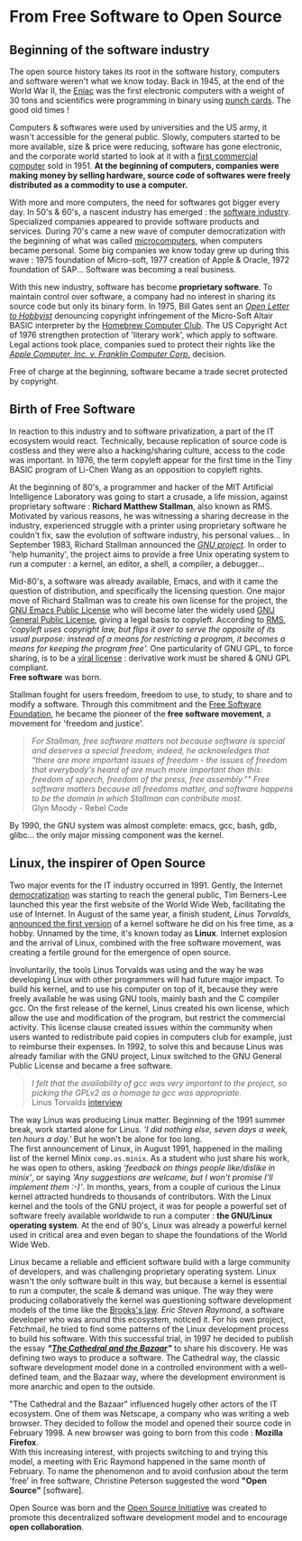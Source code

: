 # From Free Software to Open Source

## Beginning of the software industry

The open source history takes its root in the software history, computers and software weren't what we know today.
Back in 1945, at the end of the World War II, the [Eniac](https://en.wikipedia.org/wiki/ENIAC) was the first electronic computers with a weight of 30 tons and scientifics were programming in binary using [punch cards](https://www.computerhope.com/jargon/p/punccard.htm). The good old times !

Computers & softwares were used by universities and the US army, it wasn't accessible for the general public. Slowly, computers started to be more available, size & price were reducing, software has gone electronic, and the corporate world started to look at it with a [first commercial computer](https://time.com/4271506/census-bureau-computer-history/) sold in 1951. **At the beginning of computers, companies were making money by selling hardware, source code of softwares were freely distributed as a commodity to use a computer.**

With more and more computers, the need for softwares got bigger every day. In 50's & 60's, a nascent industry has emerged : the [software industry](https://en.wikipedia.org/wiki/Software_industry). Specialized companies appeared to provide software products and services. During 70's came a new wave of computer democratization with the beginning of what was called [microcomputers](https://en.wikipedia.org/wiki/Microcomputer), when computers became personal. Some big companies we know today grew up during this wave : 1975 foundation of Micro-soft, 1977 creation of Apple & Oracle, 1972 foundation of SAP...
Software was becoming a real business.

With this new industry, software has become **proprietary software**. To maintain control over software, a company had no interest in sharing its source code but only its binary form. In 1975, Bill Gates sent an *[Open Letter to Hobbyist](https://archive.nytimes.com/www.nytimes.com/library/cyber/surf/072397mind-letter.html)* denouncing copyright infringement of the Micro-Soft Altair BASIC interpreter by the [Homebrew Computer Club](https://en.wikipedia.org/wiki/Homebrew_Computer_Club). The US Copyright Act of 1976 strengthen protection of 'literary work', which apply to software. Legal actions took place, companies sued to protect their rights like the *[Apple Computer, Inc. v. Franklin Computer Corp.](https://en.wikipedia.org/wiki/Apple_Computer,_Inc._v._Franklin_Computer_Corp.)* decision.

Free of charge at the beginning, software became a trade secret protected by copyright.

## Birth of Free Software

In reaction to this industry and to software privatization, a part of the IT ecosystem would react. Technically, because replication of source code is costless and they were also a hacking/sharing culture, access to the code was important. In 1976, the term copyleft appear for the first time in the Tiny BASIC program of Li-Chen Wang as an opposition to copyleft rights.

At the beginning of 80's, a programmer and hacker of the MIT Artificial Intelligence Laboratory was going to start a crusade, a life mission, against proprietary software : **Richard Matthew Stallman**, also known as RMS. Motivated by various reasons, he was witnessing a sharing decrease in the industry, experienced struggle with a printer using proprietary software he couldn't fix, saw the evolution of software industry, his personal values... In September 1983, Richard Stallman announced the *[GNU project](https://www.gnu.org/gnu/initial-announcement.en.html)*. In order to 'help humanity', the project aims to provide a free Unix operating system to run a computer : a kernel, an editor, a shell, a compiler, a debugger...

Mid-80's, a software was already available, Emacs, and with it came the question of distribution, and specifically the licensing question. One major move of Richard Stallman was to create his own license for the project, the [GNU Emacs Public License](https://www.free-soft.org/gpl_history/emacs_gpl.html) who will become later the widely used [GNU General Public License](https://tldrlegal.com/license/gnu-general-public-license-v3-(gpl-3)), giving a legal basis to copyleft. According to [RMS](https://www.gnu.org/gnu/thegnuproject.html), *'copyleft uses copyright law, but flips it over to serve the opposite of its usual purpose: instead of a means for restricting a program, it becomes a means for keeping the program free'.* One particularity of GNU GPL, to force sharing, is to be a [viral license](https://en.wikipedia.org/wiki/Viral_license) : derivative work must be shared & GNU GPL compliant.  
**Free software** was born.

Stallman fought for users freedom, freedom to use, to study, to share and to modify a software. Through this commitment and the [Free Software Foundation](https://www.fsf.org/), he became the pioneer of the **free software movement**, a movement for 'freedom and justice'.

> *For Stallman, free software matters not because software is special and deserves a special freedom; indeed, he acknowledges that "there are more important issues of freedom - the issues of freedom that everybody's heard of are much more important than this: freedom of speech, freedom of the press, free assembly."" Free software matters because all freedoms matter, and software happens to be the domain in which Stallman can contribute most.*  
Glyn Moody - Rebel Code

By 1990, the GNU system was almost complete: emacs, gcc, bash, gdb, glibc... the only major missing component was the kernel.

## Linux, the inspirer of Open Source

Two major events for the IT industry occurred in 1991. Gently, the Internet [democratization](https://data.worldbank.org/indicator/IT.NET.USER.ZS) was starting to reach the general public, Tim Berners-Lee launched this year the first website of the World Wide Web, facilitating the use of Internet. In August of the same year, a finish student, *Linus Torvalds*, [announced the first version](https://www.cs.cmu.edu/~awb/linux.history.html) of a kernel software he did on his free time, as a hobby. Unnamed by the time, it's known today as **Linux**. Internet explosion and the arrival of Linux, combined with the free software movement, was creating a fertile ground for the emergence of open source.

Involuntarily, the tools Linus Torvalds was using and the way he was developing Linux with other programmers will had future major impact. To build his kernel, and to use his computer on top of it, because they were freely available he was using GNU tools, mainly bash and the C compiler gcc. On the first release of the kernel, Linus created his own license, which allow the use and modification of the program, but restrict the commercial activity. This license clause created issues within the community when users wanted to redistribute paid copies in computers club for example, just to reimburse their expenses. In 1992, to solve this and because Linus was already familiar with the GNU project, Linux switched to the GNU General Public License and became a free software.

>  *I felt that the availability of gcc was very important to the project, so picking the GPLv2 as a homage to gcc was appropriate.*  
Linus Torvalds [interview](https://www.datacenterknowledge.com/archives/2016/08/23/linus-torvalds-early-linux-history-gpl-license-money)

The way Linus was producing Linux matter. Beginning of the 1991 summer break, work started alone for Linus. *'I did nothing else, seven days a week, ten hours a day.'* But he won't be alone for too long.  
The first announcement of Linux, in August 1991, happened in the mailing list of the kernel Minix `comp.os.minix`. As a student who just share his work, he was open to others, asking *'feedback on things people like/dislike in minix'*, or saying *'Any suggestions are welcome, but I won't promise I'll implement them :-)'*. In months, years, from a couple of curious the Linux kernel attracted hundreds to thousands of contributors. With the Linux kernel and the tools of the GNU project, it was for people a powerful set of software freely available worldwide to run a computer : **the GNU/Linux operating system**. At the end of 90's, Linux was already a powerful kernel used in critical area and even began to shape the foundations of the World Wide Web.

Linux became a reliable and efficient software build with a large community of developers, and was challenging proprietary operating system. Linux wasn't the only software built in this way, but because a kernel is essential to run a computer, the scale & demand was unique. The way they were producing collaboratively the kernel was questioning software development models of the time like the [Brooks's law](https://en.wikipedia.org/wiki/Brooks%27s_law).
*Eric Steven Raymond*, a software developer who was around this ecosystem, noticed it. For his own project, Fetchmail, he tried to find some patterns of the Linux development process to build his software. With this successful trial, in 1997 he decided to publish the essay **_"[The Cathedral and the Bazaar](http://www.catb.org/~esr/writings/cathedral-bazaar/)"_** to share his discovery. He was defining two ways to produce a software. The Cathedral way, the classic software development model done in a controlled environment with a well-defined team, and the Bazaar way, where the development environment is more anarchic and open to the outside.

"The Cathedral and the Bazaar" influenced hugely other actors of the IT ecosystem. One of them was Netscape, a company who was writing a web browser. They decided to follow the model and opened their source code in February 1998. A new browser was going to born from this code : **Mozilla Firefox**.  
With this increasing interest, with projects switching to and trying this model, a meeting with Eric Raymond happened in the same month of February. To name the phenomenon and to avoid confusion about the term 'free' in free software, Christine Peterson suggested the word **"Open Source"** [software].

Open Source was born and the [Open Source Initiative](https://opensource.org/) was created to promote this decentralized software development model and to encourage **open collaboration**.
